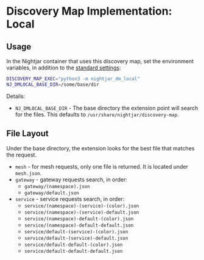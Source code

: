 # Discovery Map Implementation: Local

## Usage

In the Nightjar container that uses this discovery map, set the environment variables, in addition to the [standard settings](standard-usage.md):

```bash
DISCOVERY_MAP_EXEC="python3 -m nightjar_dm_local"
NJ_DMLOCAL_BASE_DIR=/some/base/dir
```

Details:

* `NJ_DMLOCAL_BASE_DIR` - The base directory the extension point will search for the files.  This defaults to `/usr/share/nightjar/discovery-map`.


## File Layout

Under the base directory, the extension looks for the best file that matches the request.

* `mesh` - for mesh requests, only one file is returned.  It is located under `mesh.json`.
* `gateway` - gateway requests search, in order:
    * `gateway/(namespace).json`
    * `gateway/default.json`
* `service` - service requests search, in order:
    * `service/(namespace)-(service)-(color).json`
    * `service/(namespace)-(service)-default.json`
    * `service/(namespace)-default-(color).json`
    * `service/(namespace)-default-default.json`
    * `service/default-(service)-(color).json`
    * `service/default-(service)-default.json`
    * `service/default-default-(color).json`
    * `service/default-default-default.json`
